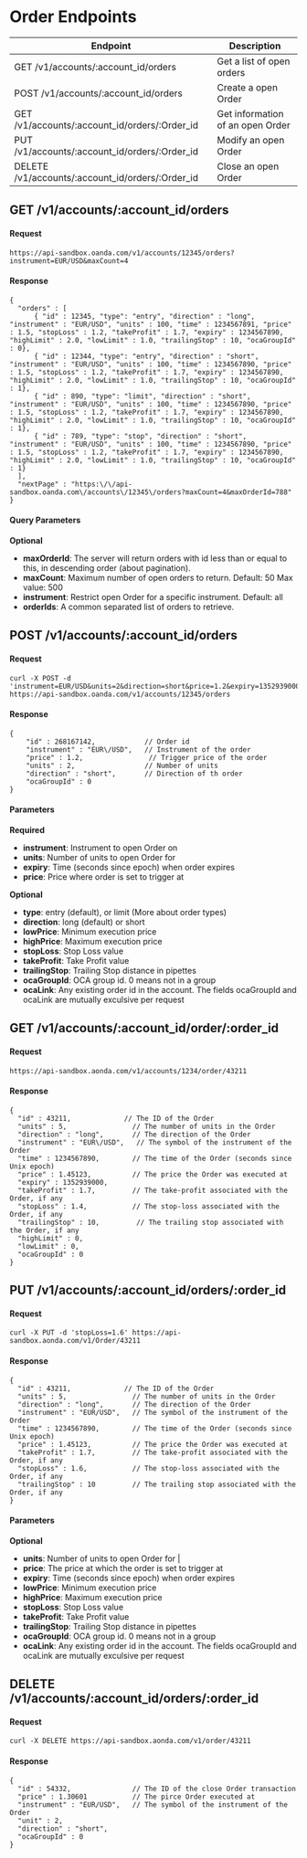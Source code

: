 # Order Endpoints

| Endpoint | Description |
| ---- | ---- |
| GET /v1/accounts/:account_id/orders | Get a list of open orders |
| POST /v1/accounts/:account_id/orders | Create a open Order |
| GET /v1/accounts/:account_id/orders/:Order_id | Get information of an open Order |
| PUT /v1/accounts/:account_id/orders/:Order_id | Modify an open Order |
| DELETE /v1/accounts/:account_id/orders/:Order_id | Close an open Order |


## GET /v1/accounts/:account_id/orders

#### Request
    https://api-sandbox.oanda.com/v1/accounts/12345/orders?instrument=EUR/USD&maxCount=4

#### Response
    {
      "orders" : [
          { "id" : 12345, "type": "entry", "direction" : "long", "instrument" : "EUR/USD", "units" : 100, "time" : 1234567891, "price" : 1.5, "stopLoss" : 1.2, "takeProfit" : 1.7, "expiry" : 1234567890, "highLimit" : 2.0, "lowLimit" : 1.0, "trailingStop" : 10, "ocaGroupId" : 0},
          { "id" : 12344, "type": "entry", "direction" : "short", "instrument" : "EUR/USD", "units" : 100, "time" : 1234567890, "price" : 1.5, "stopLoss" : 1.2, "takeProfit" : 1.7, "expiry" : 1234567890, "highLimit" : 2.0, "lowLimit" : 1.0, "trailingStop" : 10, "ocaGroupId" : 1},
          { "id" : 890, "type": "limit", "direction" : "short", "instrument" : "EUR/USD", "units" : 100, "time" : 1234567890, "price" : 1.5, "stopLoss" : 1.2, "takeProfit" : 1.7, "expiry" : 1234567890, "highLimit" : 2.0, "lowLimit" : 1.0, "trailingStop" : 10, "ocaGroupId" : 1},
          { "id" : 789, "type": "stop", "direction" : "short", "instrument" : "EUR/USD", "units" : 100, "time" : 1234567890, "price" : 1.5, "stopLoss" : 1.2, "takeProfit" : 1.7, "expiry" : 1234567890, "highLimit" : 2.0, "lowLimit" : 1.0, "trailingStop" : 10, "ocaGroupId" : 1}
      ],
      "nextPage" : "https:\/\/api-sandbox.oanda.com\/accounts\/12345\/orders?maxCount=4&maxOrderId=788"
    }

#### Query Parameters
**Optional**

* **maxOrderId**: The server will return orders with id less than or equal to this, in descending order (about pagination).
* **maxCount**: Maximum number of open orders to return. Default: 50 Max value: 500
* **instrument**: Restrict open Order for a specific instrument. Default: all
* **orderIds**: A common separated list of orders to retrieve.


## POST /v1/accounts/:account_id/orders
#### Request
    curl -X POST -d 'instrument=EUR/USD&units=2&direction=short&price=1.2&expiry=1352939000' https://api-sandbox.oanda.com/v1/accounts/12345/orders

#### Response
    {
        "id" : 268167142,            // Order id
        "instrument" : "EUR\/USD",   // Instrument of the order
        "price" : 1.2,				  // Trigger price of the order
        "units" : 2,                 // Number of units
        "direction" : "short",       // Direction of th order
        "ocaGroupId" : 0
    }


#### Parameters
**Required**

* **instrument**: Instrument to open Order on
* **units**: Number of units to open Order for
* **expiry**: Time (seconds since epoch) when order expires
* **price**: Price where order is set to trigger at

**Optional**

* **type**: entry (default), or limit (More about order types)
* **direction**: long (default) or short
* **lowPrice**: Minimum execution price
* **highPrice**: Maximum execution price
* **stopLoss**: Stop Loss value
* **takeProfit**: Take Profit value
* **trailingStop**: Trailing Stop distance in pipettes
* **ocaGroupId**: OCA group id. 0 means not in a group
* **ocaLink**: Any existing order id in the account. The fields ocaGroupId and ocaLink are mutually exculsive per request

## GET /v1/accounts/:account_id/order/:order_id

#### Request
    https://api-sandbox.aonda.com/v1/accounts/1234/order/43211

#### Response

    {
      "id" : 43211,             // The ID of the Order
      "units" : 5,                // The number of units in the Order
      "direction" : "long",       // The direction of the Order
      "instrument" : "EUR\/USD",   // The symbol of the instrument of the Order
      "time" : 1234567890,        // The time of the Order (seconds since Unix epoch)
      "price" : 1.45123,          // The price the Order was executed at
      "expiry" : 1352939000,
      "takeProfit" : 1.7,         // The take-profit associated with the Order, if any
      "stopLoss" : 1.4,           // The stop-loss associated with the Order, if any
      "trailingStop" : 10,         // The trailing stop associated with the Order, if any
      "highLimit" : 0,
      "lowLimit" : 0,
      "ocaGroupId" : 0
    }






## PUT /v1/accounts/:account_id/orders/:order_id

#### Request
    curl -X PUT -d 'stopLoss=1.6' https://api-sandbox.aonda.com/v1/Order/43211

#### Response
    {
      "id" : 43211,             // The ID of the Order
      "units" : 5,                // The number of units in the Order
      "direction" : "long",       // The direction of the Order
      "instrument" : "EUR/USD",   // The symbol of the instrument of the Order
      "time" : 1234567890,        // The time of the Order (seconds since Unix epoch)
      "price" : 1.45123,          // The price the Order was executed at
      "takeProfit" : 1.7,         // The take-profit associated with the Order, if any
      "stopLoss" : 1.6,           // The stop-loss associated with the Order, if any
      "trailingStop" : 10         // The trailing stop associated with the Order, if any
    }

#### Parameters
**Optional**

* **units**: Number of units to open Order for |
* **price**: The price at which the order is set to trigger at
* **expiry**: Time (seconds since epoch) when order expires
* **lowPrice**: Minimum execution price
* **highPrice**: Maximum execution price
* **stopLoss**: Stop Loss value
* **takeProfit**: Take Profit value
* **trailingStop**: Trailing Stop distance in pipettes
* **ocaGroupId**: OCA group id. 0 means not in a group
* **ocaLink**: Any existing order id in the account. The fields ocaGroupId and ocaLink are mutually exculsive per request





## DELETE /v1/accounts/:account_id/orders/:order_id

#### Request
    curl -X DELETE https://api-sandbox.aonda.com/v1/order/43211

#### Response
    {
      "id" : 54332,               // The ID of the close Order transaction
      "price" : 1.30601           // The pirce Order executed at
      "instrument" : "EUR/USD",   // The symbol of the instrument of the Order
      "unit" : 2,
      "direction" : "short",
      "ocaGroupId" : 0
    }


